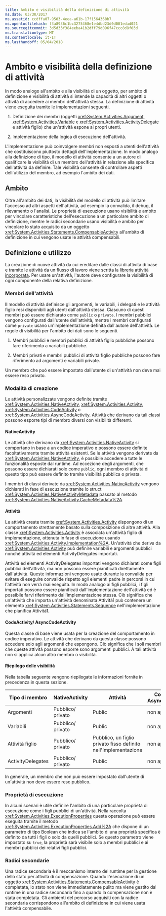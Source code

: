 ```yaml
---
title: Ambito e visibilità della definizione di attività
ms.date: 03/30/2017
ms.assetid: ccdffa07-9503-4eea-a61b-17f1564368b7
ms.openlocfilehash: f3a8936c1bc3275468e1e4dbd23d0d001edad021
ms.sourcegitcommit: 3d5d33f384eeba41b2dff79d096f47ccc8d8f03d
ms.translationtype: MT
ms.contentlocale: it-IT
ms.lasthandoff: 05/04/2018
---
```

# <a name="activity-definition-scoping-and-visibility"></a>Ambito e visibilità della definizione di attività
In modo analogo all'ambito e alla visibilità di un oggetto, per ambito di definizione e visibilità di attività si intende la capacità di altri oggetti o attività di accedere ai membri dell'attività stessa. La definizione di attività viene eseguita tramite le implementazioni seguenti.  
  
1.  Definizione dei membri (oggetti <xref:System.Activities.Argument>, <xref:System.Activities.Variable> e <xref:System.Activities.ActivityDelegate> e attività figlio) che un'attività espone ai propri utenti.  
  
2.  Implementazione della logica di esecuzione dell'attività.  
  
 L'implementazione può coinvolgere membri non esposti a utenti dell'attività che costituiscono piuttosto dettagli dell'implementazione.  In modo analogo alla definizione di tipo, il modello di attività consente a un autore di qualificare la visibilità di un membro dell'attività in relazione alla specifica dell'attività da definire.  Tale visibilità consente di controllare aspetti dell'utilizzo del membro, ad esempio l'ambito dei dati.  
  
## <a name="scope"></a>Ambito  
 Oltre all'ambito dei dati, la visibilità del modello di attività può limitare l'accesso ad altri aspetti dell'attività, ad esempio la convalida, il debug, il rilevamento o l'analisi. Le proprietà di esecuzione usano visibilità e ambito per vincolare caratteristiche dell'esecuzione a un particolare ambito di definizione, mentre le radici secondarie usano visibilità e ambito per vincolare lo stato acquisito da un oggetto <xref:System.Activities.Statements.CompensableActivity> all'ambito di definizione in cui vengono usate le attività compensabili.  
  
## <a name="definition-and-usage"></a>Definizione e utilizzo  
 La creazione di nuove attività da cui ereditare dalle classi di attività di base e tramite le attività da un flusso di lavoro viene scritta la [libreria attività incorporata](../../../docs/framework/windows-workflow-foundation/net-framework-4-5-built-in-activity-library.md). Per usare un'attività, l'autore deve configurare la visibilità di ogni componente della relativa definizione.  
  
### <a name="activity-members"></a>Membri dell'attività  
 Il modello di attività definisce gli argomenti, le variabili, i delegati e le attività figlio resi disponibili agli utenti dall'attività stessa. Ciascuno di questi membri può essere dichiarato come `public` o `private`. I membri pubblici vengono configurati dall'utente dell'attività, mentre i membri configurati come `private` usano un'implementazione definita dall'autore dell'attività. Le regole di visibilità per l'ambito dei dati sono le seguenti.  
  
1.  Membri pubblici e membri pubblici di attività figlio pubbliche possono fare riferimento a variabili pubbliche.  
  
2.  Membri privati e membri pubblici di attività figlio pubbliche possono fare riferimento ad argomenti e variabili private.  
  
 Un membro che può essere impostato dall'utente di un'attività non deve mai essere reso privato.  
  
### <a name="authoring-models"></a>Modalità di creazione  
 Le attività personalizzate vengono definite tramite <xref:System.Activities.NativeActivity>, <xref:System.Activities.Activity>, <xref:System.Activities.CodeActivity> o <xref:System.Activities.AsyncCodeActivity>. Attività che derivano da tali classi possono esporre tipi di membro diversi con visibilità differenti.  
  
#### <a name="nativeactivity"></a>NativeActivity  
 Le attività che derivano da <xref:System.Activities.NativeActivity> si comportano in base a un codice imperativo e possono essere definite facoltativamente tramite attività esistenti. Se le attività vengono derivate da <xref:System.Activities.NativeActivity>, è possibile accedere a tutte le funzionalità esposte dal runtime. Ad eccezione degli argomenti, che possono essere dichiarati solo come `public`, ogni membro di attività di questo tipo può essere definito tramite visibilità pubblica o privata.  
  
 I membri di classi derivate da <xref:System.Activities.NativeActivity> vengono dichiarati in fase di esecuzione tramite lo struct <xref:System.Activities.NativeActivityMetadata> passato al metodo <xref:System.Activities.NativeActivity.CacheMetadata%2A>.  
  
#### <a name="activity"></a>Attività  
 Le attività create tramite <xref:System.Activities.Activity> dispongono di un comportamento strettamente basato sulla composizione di altre attività. Alla classe <xref:System.Activities.Activity> è associata un'attività figlio di implementazione, ottenuta in fase di esecuzione usando <xref:System.Activities.Activity.Implementation%2A>. Un'attività che deriva da <xref:System.Activities.Activity> può definire variabili e argomenti pubblici nonché attività ed elementi ActivityDelegates importati.  
  
 Attività ed elementi ActivityDelegates importati vengono dichiarati come figli pubblici dell'attività, ma non possono essere pianificati direttamente dall'attività. Queste informazioni vengono usate durante la convalida per evitare di eseguire convalide rispetto agli elementi padre in percorsi in cui l'attività non verrà mai eseguita. In modo analogo ai figli pubblici, i figli importati possono essere pianificati dall'implementazione dell'attività ed è possibile farvi riferimento dall'implementazione stessa. Ciò significa che un'attività che importa un'attività denominata Attività1 può contenere un elemento <xref:System.Activities.Statements.Sequence> nell'implementazione che pianifica Attività1.  
  
#### <a name="codeactivity-asynccodeactivity"></a>CodeActivity/ AsyncCodeActivity  
 Questa classe di base viene usata per la creazione del comportamento in codice imperativo. Le attività che derivano da questa classe possono accedere solo agli argomenti che espongono. Ciò significa che i soli membri che queste attività possono esporre sono argomenti pubblici. A tali attività non si applica alcun altro membro o visibilità.  
  
#### <a name="summary-of-visibilities"></a>Riepilogo delle visibilità  
 Nella tabella seguente vengono riepilogate le informazioni fornite in precedenza in questa sezione.  
  
|Tipo di membro|NativeActivity|Attività|CodeActivity/ AsyncCodeActivity|  
|-----------------|--------------------|--------------|--------------------------------------|  
|Argomenti|Pubblico/ privato|Public|non applicabile|  
|Variabili|Pubblico/ privato|Public|non applicabile|  
|Attività figlio|Pubblico/ privato|Pubblico, un figlio privato fisso definito nell'Implementazione|non applicabile|  
|ActivityDelegates|Pubblico/ privato|Public|non applicabile|  
  
 In generale, un membro che non può essere impostato dall'utente di un'attività non deve essere reso pubblico.  
  
### <a name="execution-properties"></a>Proprietà di esecuzione  
 In alcuni scenari è utile definire l'ambito di una particolare proprietà di esecuzione come i figli pubblici di un'attività. Nella raccolta <xref:System.Activities.ExecutionProperties> questa operazione può essere eseguita tramite il metodo <xref:System.Activities.ExecutionProperties.Add%2A> che dispone di un parametro di tipo Boolean che indica se l'ambito di una proprietà specifica è definito da tutti i figli o solo da quelli pubblici. Se questo parametro viene impostato su `true`, la proprietà sarà visibile solo a membri pubblici e ai membri pubblici dei relativi figli pubblici.  
  
### <a name="secondary-roots"></a>Radici secondarie  
 Una radice secondaria è il meccanismo interno del runtime per la gestione dello stato per attività di compensazione. Quando l'esecuzione di un oggetto <xref:System.Activities.Statements.CompensableActivity> è completata, lo stato non viene immediatamente pulito ma viene gestito dal runtime in una radice secondaria fino a quando la compensazione non è stata completata. Gli ambienti del percorso acquisiti con la radice secondaria corrispondono all'ambito di definizione in cui viene usata l'attività compensabile.
